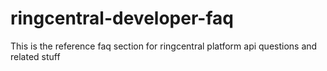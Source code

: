 # ringcentral-developer-faq
This is the reference faq section for ringcentral platform api questions and related stuff 

